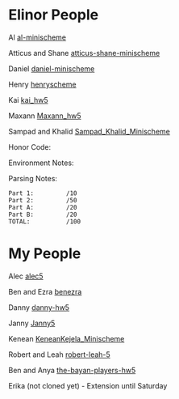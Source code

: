 # Elinor People

Al [al-minischeme](https://github.com/orgs/24sp-oberlin-csci275/teams/al-minischeme)

Atticus and Shane [atticus-shane-minischeme](https://github.com/orgs/24sp-oberlin-csci275/teams/atticus-shane-minischeme) 

Daniel [daniel-minischeme](https://github.com/orgs/24sp-oberlin-csci275/teams/daniel-minischeme)  

Henry [henryscheme](https://github.com/orgs/24sp-oberlin-csci275/teams/henryscheme)  

Kai [kai_hw5](https://github.com/orgs/24sp-oberlin-csci275/teams/kai_hw5)  

Maxann [Maxann_hw5](https://github.com/orgs/24sp-oberlin-csci275/teams/maxann_hw5)  

Sampad and Khalid [Sampad_Khalid_Minischeme](https://github.com/orgs/24sp-oberlin-csci275/teams/sampad_khalid_minischeme) 

Honor Code:

Environment Notes:

Parsing Notes:



```
Part 1:         /10
Part 2:         /50
Part A:         /20
Part B:         /20
TOTAL:          /100
```


# My People

Alec [alec5](https://github.com/orgs/24sp-oberlin-csci275/teams/alec5)   

Ben and Ezra [benezra](https://github.com/orgs/24sp-oberlin-csci275/teams/benezra)  

Danny [danny-hw5](https://github.com/orgs/24sp-oberlin-csci275/teams/danny-hw5)   

Janny [Janny5](https://github.com/orgs/24sp-oberlin-csci275/teams/janny5)  

Kenean [KeneanKejela_Minischeme](https://github.com/orgs/24sp-oberlin-csci275/teams/keneankejela_minischeme)  

Robert and Leah [robert-leah-5](https://github.com/orgs/24sp-oberlin-csci275/teams/robert-leah-5) 

Ben and Anya [the-bayan-players-hw5](https://github.com/orgs/24sp-oberlin-csci275/teams/the-bayan-players-hw5) 

Erika (not cloned yet) - Extension until Saturday